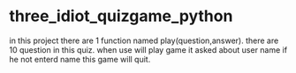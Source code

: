 # three_idiot_quizgame_python
in this project there are 1 function named play(question,answer).
there are 10 question in this quiz.
when use will play game it asked about user name if he not enterd name this game will quit.
